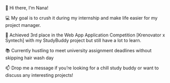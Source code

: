 👋 Hi there, I’m Nana!

💻 My goal is to crush it during my internship and make life easier for my project manager.

🌟 Achieved 3rd place in the Web App Application Competition [Krenovator x Syntech] with my StudyBuddy project but still have a lot to learn.

📚 Currently hustling to meet university assignment deadlines without skipping hair wash day

📫 Drop me a message if you’re looking for a chill study buddy or want to discuss any interesting projects!
<!---
Nana2301/Nana2301 is a ✨ special ✨ repository because its `README.md` (this file) appears on your GitHub profile.
You can click the Preview link to take a look at your changes.
--->
